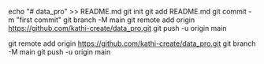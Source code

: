 echo "# data_pro" >> README.md
git init
git add README.md
git commit -m "first commit"
git branch -M main
git remote add origin https://github.com/kathi-create/data_pro.git
git push -u origin main

git remote add origin https://github.com/kathi-create/data_pro.git
git branch -M main
git push -u origin main

